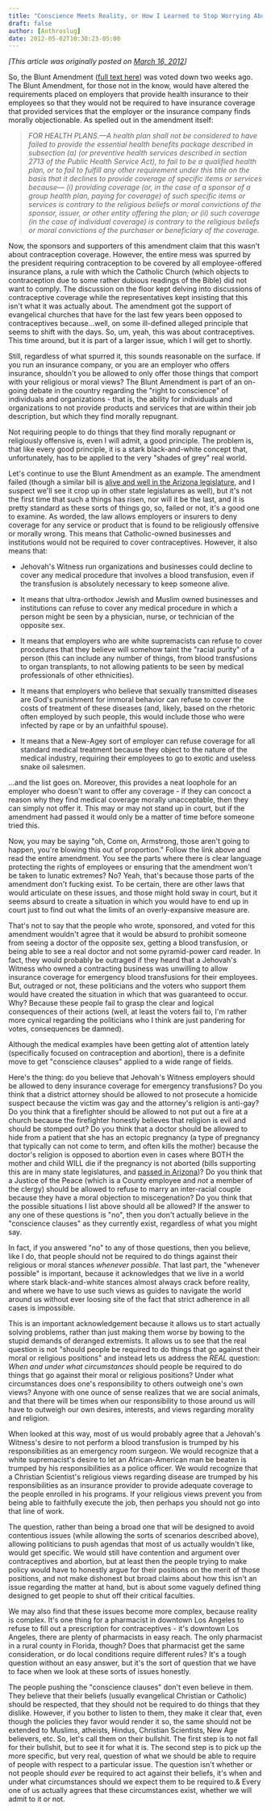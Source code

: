 ```yaml
---
title: "Conscience Meets Reality, or How I Learned to Stop Worrying About Other People's Sex Lives"
draft: false
author: [Anthroslug]
date: 2012-05-02T10:30:23-05:00
---
```


_[This article was originally posted on [March 16, 2012](http://www.anthroslug.blogspot.com/2012/03/conscience-meets-reality-or-how-i.html)]_

So, the Blunt Amendment ([full text here](http://blunt.senate.gov/public/_cache/files/12ca4c96-d98c-4b37-920a-cdb15edb24d4/S.%201813%20Amendment.pdf)) was voted down two weeks ago.  The Blunt Amendment, for those not in the know, would have altered the requirements placed on employers that provide health insurance to their employees so that they would not be required to have insurance coverage that provided services that the employer or the insurance company finds morally objectionable.  As spelled out in the amendment itself:
> _FOR HEALTH PLANS.—A health plan shall not be considered to have failed to provide the essential health benefits package described in subsection (a) (or preventive health services described in section 2713 of the Public Health Service Act), to fail to be a qualified health plan, or to fail to fulfill any other requirement under this title on the basis that it declines to provide coverage of specific items or services because— (i) providing coverage (or, in the case of a sponsor of a group health plan, paying for coverage) of such specific items or services is contrary to the religious beliefs or moral convictions of the sponsor, issuer, or other entity offering the plan; or (ii) such coverage (in the case of individual coverage) is contrary to the religious beliefs or moral convictions of the purchaser or beneficiary of the coverage._

Now, the sponsors and supporters of this amendment claim that this wasn't about contraception coverage.  However, the entire mess was spurred by the president requiring contraception to be covered by all employee-offered insurance plans, a rule with which the Catholic Church (which objects to contraception due to some rather dubious readings of the Bible) did not want to comply.  The discussion on the floor kept delving into discussions of contraceptive coverage while the representatives kept insisting that this isn't what it was actually about.  The amendment got the support of evangelical churches that have for the last few years been opposed to contraceptives because...well, on some ill-defined alleged principle that seems to shift with the days.  So, um, yeah, this was about contraceptives.  This time around, but it is part of a larger issue, which I will get to shortly.

Still, regardless of what spurred it, this sounds reasonable on the surface.  If you run an insurance company, or you are an employer who offers insurance, shouldn't you be allowed to only offer those things that comport with your religious or moral views?  The Blunt Amendment is part of an on-going debate in the country regarding the "right to conscience" of individuals and organizations - that is, the ability for individuals and organizations to not provide products and services that are within their job description, but which they find morally repugnant.

Not requiring people to do things that they find morally repugnant or religiously offensive is, even I will admit, a good principle.  The problem is, that like every good principle, it is a stark black-and-white concept that, unfortunately, has to be applied to the very "shades of grey" real world.

Let's continue to use the Blunt Amendment as an example.  The amendment failed (though a similar bill is [alive and well in the Arizona legislature](http://www.statepress.com/2012/03/12/senate-judiciary-committee-endorses-controversial-contraceptive-bill/), and I suspect we'll see it crop up in other state legislatures as well), but it's not the first time that such a things has risen, nor will it be the last, and it is pretty standard as these sorts of things go, so, failed or not, it's a good one to examine.  As worded, the law allows employers or insurers to deny coverage for any service or product that is found to be religiously offensive or morally wrong.  This means that Catholic-owned businesses and institutions would not be required to cover contraceptives.  However, it also means that:

- Jehovah's Witness run organizations and businesses could decline to cover any medical procedure that involves a blood transfusion, even if the transfusion is absolutely necessary to keep someone alive.

- It means that ultra-orthodox Jewish and Muslim owned businesses and institutions can refuse to cover any medical procedure in which a person might be seen by a physician, nurse, or technician of the opposite sex.

- It means that employers who are white supremacists can refuse to cover procedures that they believe will somehow taint the "racial purity" of a person (this can include any number of things, from blood transfusions to organ transplants, to not allowing patients to be seen by medical professionals of other ethnicities).

- It means that employers who believe that sexually transmitted diseases are God's punishment for immoral behavior can refuse to cover the costs of treatment of these diseases (and, likely, based on the rhetoric often employed by such people, this would include those who were infected by rape or by an unfaithful spouse).

- It means that a New-Agey sort of employer can refuse coverage for all standard medical treatment because they object to the nature of the medical industry, requiring their employees to go to exotic and useless snake oil salesmen.

...and the list goes on.  Moreover, this provides a neat loophole for an employer who doesn't want to offer any coverage - if they can concoct a reason why they find medical coverage morally unacceptable, then they can simply not offer it.  This may or may not stand up in court, but if the amendment had passed it would only be a matter of time before someone tried this.

Now, you may be saying "oh, Come on, Armstrong, those aren't going to happen, you're blowing this out of proportion."  Follow the link above and read the entire amendment.  You see the parts where there is clear language protecting the rights of employees or ensuring that the amendment won't be taken to lunatic extremes?  No?  Yeah, that's because those parts of the amendment don't fucking exist.  To be certain, there are other laws that would articulate on these issues, and those might hold sway in court, but it seems absurd to create a situation in which you would have to end up in court just to find out what the limits of an overly-expansive measure are.

That's not to say that the people who wrote, sponsored, and voted for this amendment wouldn't agree that it would be absurd to prohibit someone from seeing a doctor of the opposite sex, getting a blood transfusion, or being able to see a real doctor and not some pyramid-power card reader.  In fact, they would probably be outraged if they heard that a Jehovah's Witness who owned a contracting business was unwilling to allow insurance coverage for emergency blood transfusions for their employees. But, outraged or not, these politicians and the voters who support them would have created the situation in which that was guaranteed to occur.  Why?  Because these people fail to grasp the clear and logical consequences of their actions (well, at least the voters fail to, I'm rather more cynical regarding the politicians who I think are just pandering for votes, consequences be damned).

Although the medical examples have been getting alot of attention lately (specifically focused on contraception and abortion), there is a definite move to get "conscience clauses" applied to a wide range of fields.

Here's the thing: do you believe that Jehovah's Witness employers should be allowed to deny insurance coverage for emergency transfusions?  Do you think that a district attorney should be allowed to not prosecute a homicide suspect because the victim was gay and the attorney's religion is anti-gay?  Do you think that a firefighter should be allowed to not put out a fire at a church because the firefighter honestly believes that religion is evil and should be stomped out?  Do you think that a doctor should be allowed to hide from a patient that she has an ectopic pregnancy (a type of pregnancy that typically can not come to term, and often kills the mother) because the doctor's religion is opposed to abortion even in cases where BOTH the mother and child WILL die if the pregnancy is not aborted (bills supporting this are in many state legislatures, and [passed in Arizona](http://www.addictinginfo.org/2012/03/07/arizona-senate-passes-bill-allowing-doctors-to-not-inform-women-of-prenatal-issues-to-prevent-abortions/))?  Do you think that a Justice of the Peace (which is a County employee and _not_ a member of the clergy) should be allowed to refuse to marry an inter-racial couple because they have a moral objection to miscegenation?  Do you think that the possible situations I list above should all be allowed? If the answer to any one of these questions is "no", then you don't actually believe in the "conscience clauses" as they currently exist, regardless of what you might say.

In fact, if you answered "no" to any of those questions, then you believe, like I do, that people should not be required to do things against their religious or moral stances _whenever possible_.  That last part, the "whenever possible" is important, because it acknowledges that we live in a world where stark black-and-white stances almost always crack before reality, and where we have to use such views as guides to navigate the world around us without ever loosing site of the fact that strict adherence in all cases is impossible.

This is an important acknowledgement because it allows us to start actually solving problems, rather than just making them worse by bowing to the stupid demands of deranged extremists.  It allows us to see that the real question is not "should people be required to do things that go against their moral or religious positions" and instead lets us address the _REAL_ question: _When and under what circumstances_ should people be required to do things that go against their moral or religious positions?  Under what circumstances does one's responsibility to others outweigh one's own views?  Anyone with one ounce of sense realizes that we are social animals, and that there will be times when our responsibility to those around us will have to outweigh our own desires, interests, and views regarding morality and religion.

When looked at this way, most of us would probably agree that a Jehovah's Witness's desire to not perform a blood transfusion is trumped by his responsibilities as an emergency room surgeon.  We would recognize that a white supremacist's desire to let an African-American man be beaten is trumped by his responsibilities as a police officer.  We would recognize that a Christian Scientist's religious views regarding disease are trumped by his responsibilities as an insurance provider to provide adequate coverage to the people enrolled in his programs.  If your religious views prevent you from being able to faithfully execute the job, then perhaps you should not go into that line of work.

The question, rather than being a broad one that will be designed to avoid contentious issues (while allowing the sorts of scenarios described above), allowing politicians to push agendas that most of us actually wouldn't like, would get specific.  We would still have contention and argument over contraceptives and abortion, but at least then the people trying to make policy would have to honestly argue for their positions on the merit of those positions, and not make dishonest but broad claims about how this isn't an issue regarding the matter at hand, but is about some vaguely defined thing designed to get people to shut off their critical faculties.

We may also find that these issues become more complex, because reality is complex.  It's one thing for a pharmacist in downtown Los Angeles to refuse to fill out a prescription for contraceptives - it's downtown Los Angeles, there are plenty of pharmacists in easy reach.  The only pharmacist in a rural county in Florida, though?  Does that pharmacist get the same consideration, or do local conditions require different rules?  It's a tough question without an easy answer, but it's the sort of question that we have to face when we look at these sorts of issues honestly.

The people pushing the "conscience clauses" don't even believe in them.  They believe that their beliefs (usually evangelical Christian or Catholic) should be respected, that they should not be required to do things that they dislike.  However, if you bother to listen to them, they make it clear that, even though the policies they favor would render it so, the same should not be extended to Muslims, atheists, Hindus, Christian Scientists, New Age believers, etc.  So, let's call them on their bullshit.  The first step is to not fall for their bullshit, but to see it for what it is.  The second step is to pick up the more specific, but very real, question of what we should be able to require of people with respect to a particular issue.  The question isn't whether or not people should _ever_ be required to act against their beliefs, it's when and under what circumstances should we expect them to be required to.&  Every one of us actually agrees that these circumstances exist, whether we will admit to it or not.